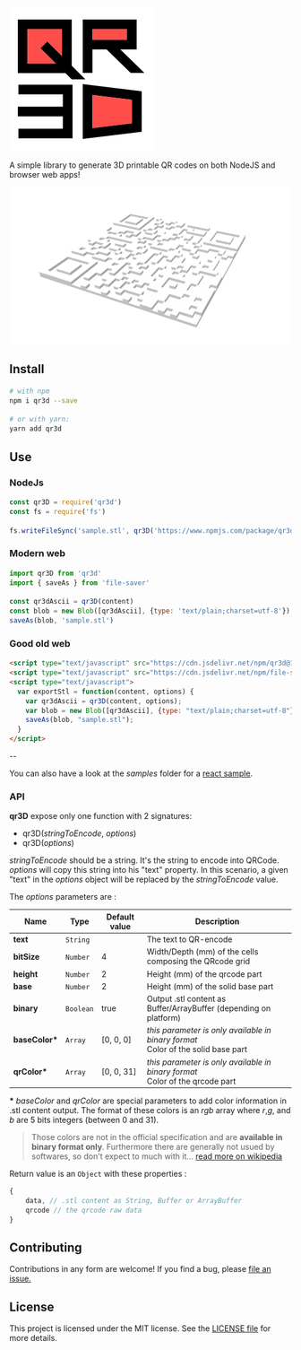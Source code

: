 ![logo](https://raw.githubusercontent.com/kaelhem/qr3d/master/resources/qr3d-logo-256.png)


A simple library to generate 3D printable QR codes on both NodeJS and browser web apps!

[![sample](https://raw.githubusercontent.com/kaelhem/qr3d/master/resources/sample.png)](https://github.com/kaelhem/qr3d/blob/master/resources/sample.stl)

## Install

```bash
# with npm
npm i qr3d --save

# or with yarn:
yarn add qr3d
```

## Use

### NodeJs

```js
const qr3D = require('qr3d')
const fs = require('fs')

fs.writeFileSync('sample.stl', qr3D('https://www.npmjs.com/package/qr3d'))
```

### Modern web

```js
import qr3D from 'qr3d'
import { saveAs } from 'file-saver'

const qr3dAscii = qr3D(content)
const blob = new Blob([qr3dAscii], {type: 'text/plain;charset=utf-8'})
saveAs(blob, 'sample.stl')
```

### Good old web

```html
<script type="text/javascript" src="https://cdn.jsdelivr.net/npm/qr3d@1.0.0/dist/qr3d.umd.js"></script>
<script type="text/javascript" src="https://cdn.jsdelivr.net/npm/file-saver@2.0.2/dist/FileSaver.min.js"></script>
<script type="text/javascript">
  var exportStl = function(content, options) {
    var qr3dAscii = qr3D(content, options);
    var blob = new Blob([qr3dAscii], {type: "text/plain;charset=utf-8"});
    saveAs(blob, "sample.stl");
  }
</script>
```
--

You can also have a look at the _samples_ folder for a [react sample](https://github.com/kaelhem/qr3d/blob/master/samples/web/sample-react.js).

### API

**qr3D** expose only one function with 2 signatures:

* qr3D(_stringToEncode_, _options_)
* qr3D(_options_)

_stringToEncode_ should be a string. It's the string to encode into QRCode.
_options_ will copy this string into his "text" property.
In this scenario, a given "text" in the _options_ object will be replaced by the _stringToEncode_ value.

The _options_ parameters are :

|Name|Type|Default value|Description
|---|---|---|---
|**text**|`String`|   |The text to QR-encode
|**bitSize**|`Number`|4|Width/Depth (mm) of the cells composing the QRcode grid
|**height**|`Number`|2|Height (mm) of the qrcode part
|**base**|`Number`|2|Height (mm) of the solid base part
|**binary**|`Boolean`|true|Output .stl content as Buffer/ArrayBuffer (depending on platform)
|**baseColor\***|`Array`|[0, 0, 0]|<div>_this parameter is only available in binary format_ <br/>Color of the solid base part</div>
|**qrColor\***|`Array`|[0, 0, 31]|<div>_this parameter is only available in binary format_ <br/>Color of the qrcode part</div>

**\*** _baseColor_ and _qrColor_ are special parameters to add color information in .stl content output.
The format of these colors is an _rgb_ array where _r_,_g_, and _b_ are 5 bits integers (between 0 and 31).
> Those colors are not in the official specification and are **available in binary format only**. Furthermore there are generally not usued by softwares, so don't expect to much with it... 
> [read more on wikipedia](https://en.wikipedia.org/wiki/STL_(file_format)#Color_in_binary_STL)

Return value is an `Object` with these properties :

```js
{
    data, // .stl content as String, Buffer or ArrayBuffer
    qrcode // the qrcode raw data
}
```

## Contributing

Contributions in any form are welcome! If you find a bug, please [file an issue.](https://github.com/kaelhem/qr3d/issues)

## License

This project is licensed under the MIT license. See the [LICENSE file](./LICENSE.md) for more details.
